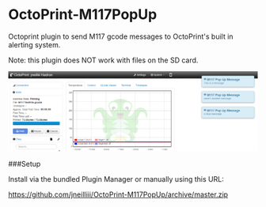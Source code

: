 # OctoPrint-M117PopUp

Octoprint plugin to send M117 gcode messages to OctoPrint's built in alerting system.

Note: this plugin does NOT work with files on the SD card.

![screenshot](screenshot_1.png)


###Setup

Install via the bundled Plugin Manager or manually using this URL:

https://github.com/jneilliii/OctoPrint-M117PopUp/archive/master.zip